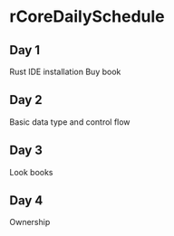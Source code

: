 # rCoreDailySchedule
## Day 1
Rust IDE installation
Buy book
## Day 2
Basic data type and control flow
## Day 3
Look books
## Day 4
Ownership